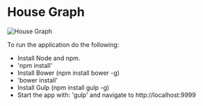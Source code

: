 # House Graph


![House Graph](https://scontent.xx.fbcdn.net/t31.0-8/14524627_10154241529543241_1587567175913965170_o.jpg)

To run the application do the following:
 * Install Node and npm.
 * 'npm install'
 * Install Bower (npm install bower -g)
 * 'bower install'
 * Install Gulp (npm install gulp -g)
 * Start the app with: 'gulp' and navigate to http://localhost:9999

